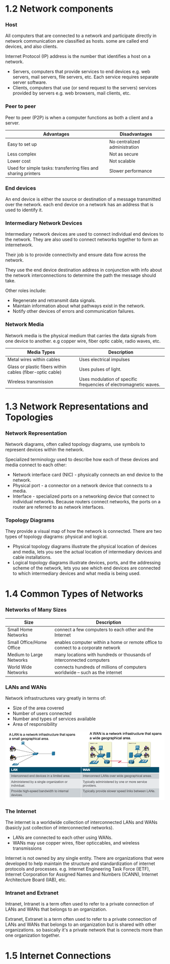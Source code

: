 # 1.2 Network components

### Host

All computers that are connected to a network and participate directly in network communication are classified as hosts. some are called end devices, and also clients.

Internet Protocol (IP) address is the number that identifies a host on a network.

- Servers, computers that provide services to end devices e.g. web servers, mail servers, file servers, etc. Each service requires separate server software.
- Clients, computers that use (or send request to the servers) services provided by servers e.g. web browsers, mail clients, etc.

### Peer to peer

Peer to peer (P2P) is when a computer functions as both a client and a server.

Advantages | Disadvantages
--- | ---
Easy to set up | No centralized administration
Less complex | Not as secure
Lower cost | Not scalable
Used for simple tasks: transferring files and sharing printers | Slower performance

### End devices

An end device is either the source or destination of a message transmitted over the network. each end device on a network has an address that is used to identify it.

### Intermediary Network Devices

Intermediary network devices are used to connect individual end devices to the network. They are also used to connect networks together to form an internetwork.

Their job is to provide connectivity and ensure data flow across the network.

They use the end device destination address in conjunction with info about the network interconnections to determine the path the message should take.

Other roles include:
- Regenerate and retransmit data signals.
- Maintain information about what pathways exist in the network.
- Notify other devices of errors and communication failures.

### Network Media

Network media is the physical medium that carries the data signals from one device to another. e.g copper wire, fiber optic cable, radio waves, etc.

Media Types | Description
--- | ---
Metal wires within cables | Uses electrical impulses
Glass or plastic fibers within cables (fiber-optic cable) | Uses pulses of light.
Wireless transmission | Uses modulation of specific frequencies of electromagnetic waves.

# 1.3 Network Representations and Topologies

### Network Representation
Network diagrams, often called topology diagrams, use symbols to represent devices within the network.

Specialized terminology used to describe how each of these devices and media connect to each other:
- Network interface card (NIC) - physically connects an end device to the network.
- Physical port - a connector on a network device that connects to a media.
- Interface - specialized ports on a networking device that connect to individual networks. Because routers connect networks, the ports on a router are referred to as network interfaces.


### Topology Diagrams

They provide a visual map of how the network is connected. There are two types of topology diagrams: physical and logical.

- Physical topology diagrams illustrate the physical location of devices and media, lets you see the actual location of intermediary devices and cable installations.
- Logical topology diagrams illustrate devices, ports, and the addressing scheme of the network, lets you see which end devices are connected to which intermediary devices and what media is being used.

# 1.4 Common Types of Networks

### Networks of Many Sizes

Size | Description
--- | ---
Small Home Networks | connect a few computers to each other and the Internet
Small Office/Home Office | enables computer within a home or remote office to connect to a corporate network
Medium to Large Networks | many locations with hundreds or thousands of interconnected computers
World Wide Networks | connects hundreds of millions of computers worldwide – such as the internet

### LANs and WANs

Network infrastructures vary greatly in
terms of:

- Size of the area covered
- Number of users connected
- Number and types of services available
- Area of responsibility

![LANs and WANs](/imgs/lanwan.png)

### The Internet

The internet is a worldwide collection of interconnected LANs and WANs (basicly just collection of interconnected networks).
- LANs are connected to each other using WANs.
- WANs may use copper wires, fiber opticcables, and wireless transmissions

Internet is not owned by any single entity. There are organizations that were developed to help maintain the structure and standardization of internet protocols and processes. e.g. Internet Engineering Task Force (IETF), Internet Corporation for Assigned Names and Numbers (ICANN), Internet Architecture Board (IAB), etc.

### Intranet and Extranet

Intranet, Intranet is a term often used to refer to a private connection of LANs and WANs that belongs to an organization.

Extranet, Extranet is a term often used to refer to a private connection of LANs and WANs that belongs to an organization but is shared with other organizations. so basically it's a private network that is connects more than one organization together.

# 1.5 Internet Connections